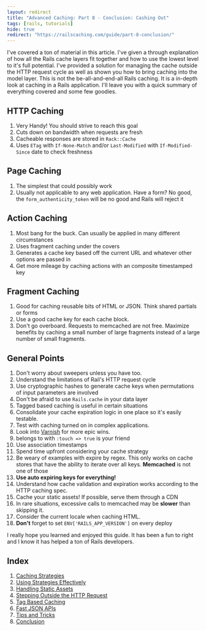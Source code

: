 ```yaml
---
layout: redirect
title: "Advanced Caching: Part 8 - Conclusion: Cashing Out"
tags: [rails, tutorials]
hide: true
redirect: "https://railscaching.com/guide/part-8-conclusion/"
---
```


I've covered a ton of material in this article. I've given a through
explanation of how all the Rails cache layers fit together and how to
use the lowest level to it's full potential. I've provided a solution
for managing the cache outside the HTTP request cycle as well as shown
you how to bring caching into the model layer. This is not the
be-all-and-end-all Rails caching. It is a in-depth look at caching in a
Rails application. I'll leave you with a quick summary of everything
covered and some few goodies.

## HTTP Caching

1. Very Handy! You should strive to reach this goal
2. Cuts down on bandwidth when requests are fresh
3. Cacheable responses are stored in `Rack::Cache`
4. Uses `ETag` with `If-None-Match` and/or `Last-Modified` with `If-Modified-Since`
   date to check freshness

## Page Caching

1. The simplest that could possibly work
2. Usually not applicable to any web application. Have a form? No good,
   the `form_authenticity_token` will be no good and Rails will reject
   it

## Action Caching

1. Most bang for the buck. Can usually be applied in many different
   circumstances
2. Uses fragment caching under the covers
3. Generates a cache key based off the current URL and whatever other
   options are passed in
4. Get more mileage by caching actions with an composite timestamped
   key

## Fragment Caching

1. Good for caching reusable bits of HTML or JSON. Think shared partials or
   forms
2. Use a good cache key for each cache block.
3. Don't go overboard. Requests to memcached are not free. Maximize
   benefits by caching a small number of large fragments instead of a
   large number of small fragments.

## General Points

1. Don't worry about sweepers unless you have too.
2. Understand the limitations of Rail's HTTP request cycle
3. Use cryptographic hashes to generate cache keys when permutations of
   input parameters are involved
4. Don't be afraid to use `Rails.cache` in your data layer
6. Tagged based caching is useful in certain situations
7. Consolidate your cache expiration logic in one place so it's easily
   testable.
8. Test with caching turned on in complex applications.
9. Look into [Varnish](http://www.varnish-cache.org/) for more epic
   wins.
10. belongs to with `:touch => true` is your friend
11. Use association timestamps
12. Spend time upfront considering your cache strategy
13. Be weary of examples with expire by regex. This only works on cache
    stores that have the ability to iterate over all keys. **Memcached**
    is not one of those
14. **Use auto expiring keys for everything!**
15. Understand how cache validation and expiration works according to
    the HTTP caching spec.
16. Cache your static assets! If possible, serve them through a CDN
17. In rare situations, excessive calls to memcached may be **slower**
    than skipping it.
18. Consider the current locale when caching HTML.
19. **Don't** forget to set `ENV['RAILS_APP_VERSION']` on every deploy

I really hope you learned and enjoyed this guide. It has been a fun to
right and I know it has helped a ton of Rails developers.

## Index

1. [Caching Strategies](/2012/07/advanced_caching_part_1-caching_strategies)
2. [Using Strategies Effectively](/2012/07/advanced_caching_part_2-using_strategies)
3. [Handling Static Assets](/2012/07/advanced_caching_part_3-static_assets)
4. [Stepping Outside the HTTP Request](/2012/07/advanced_caching_part_4-stepping_outside_the_http_request)
5. [Tag Based Caching](/2012/07/advanced_caching_part_5-tag_based_caching)
6. [Fast JSON APIs](/2012/07/advanced_caching_part_6-fast_json_apis)
7. [Tips and Tricks](/2012/07/advanced_caching_part_7-tips_and_tricks)
8. [Conclusion](/2012/07/advanced_caching_part_8-conclusion)
